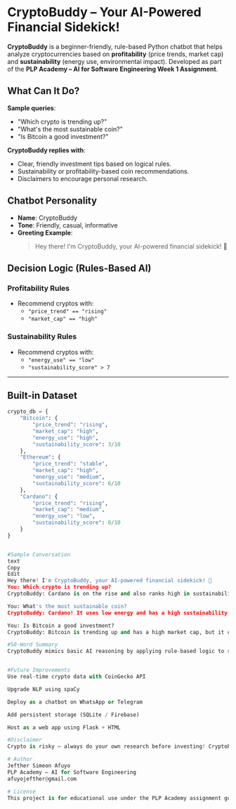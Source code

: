 #  CryptoBuddy – Your AI-Powered Financial Sidekick! 

**CryptoBuddy** is a beginner-friendly, rule-based Python chatbot that helps analyze cryptocurrencies based on **profitability** (price trends, market cap) and **sustainability** (energy use, environmental impact). Developed as part of the **PLP Academy – AI for Software Engineering Week 1 Assignment**.

## What Can It Do?

**Sample queries**:
- "Which crypto is trending up?"
- "What's the most sustainable coin?"
- "Is Bitcoin a good investment?"

 **CryptoBuddy replies with**:
- Clear, friendly investment tips based on logical rules.
- Sustainability or profitability-based coin recommendations.
- Disclaimers to encourage personal research.

##  Chatbot Personality

-  **Name**: CryptoBuddy
- **Tone**: Friendly, casual, informative
- **Greeting Example**:
  >  Hey there! I'm CryptoBuddy, your AI-powered financial sidekick! 💸


##  Decision Logic (Rules-Based AI)

###  Profitability Rules
- Recommend cryptos with:
  - `"price_trend" == "rising"`
  - `"market_cap" == "high"`

###  Sustainability Rules
- Recommend cryptos with:
  - `"energy_use" == "low"`
  - `"sustainability_score" > 7`

---

##  Built-in Dataset

```python
crypto_db = {
    "Bitcoin": {
        "price_trend": "rising",
        "market_cap": "high",
        "energy_use": "high",
        "sustainability_score": 3/10
    },
    "Ethereum": {
        "price_trend": "stable",
        "market_cap": "high",
        "energy_use": "medium",
        "sustainability_score": 6/10
    },
    "Cardano": {
        "price_trend": "rising",
        "market_cap": "medium",
        "energy_use": "low",
        "sustainability_score": 8/10
    }
}


#Sample Conversation
text
Copy
Edit
Hey there! I'm CryptoBuddy, your AI-powered financial sidekick! 💸
You: Which crypto is trending up?
CryptoBuddy: Cardano is on the rise and also ranks high in sustainability! A smart move! 📈🌱

You: What's the most sustainable coin?
CryptoBuddy: Cardano! It uses low energy and has a high sustainability score.

You: Is Bitcoin a good investment?
CryptoBuddy: Bitcoin is trending up and has a high market cap, but it consumes a lot of energy. 

#50-Word Summary
CryptoBuddy mimics basic AI reasoning by applying rule-based logic to static crypto data. It analyzes user queries using simple NLP and responds with recommendations based on trend, market cap, and energy use. The project showcases how logic and conditions power early AI systems and lays a foundation for future enhancements.


#Future Improvements
Use real-time crypto data with CoinGecko API

Upgrade NLP using spaCy

Deploy as a chatbot on WhatsApp or Telegram

Add persistent storage (SQLite / Firebase)

Host as a web app using Flask + HTML

#Disclaimer
Crypto is risky — always do your own research before investing! CryptoBuddy is for educational purposes only.

# Author
Jefther Simeon Afuyo
PLP Academy – AI for Software Engineering
afuyojefther@gmail.com

# License
This project is for educational use under the PLP Academy assignment guidelines. Feel free to reuse or modify it for learning purposes only.

